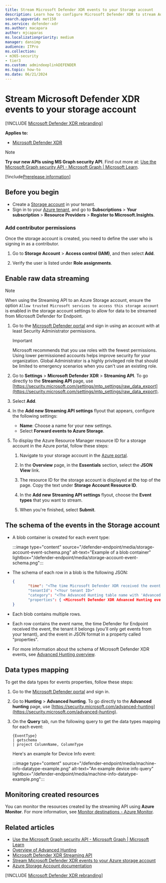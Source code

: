 ```yaml
---
title: Stream Microsoft Defender XDR events to your Storage account
description: Learn how to configure Microsoft Defender XDR to stream Advanced Hunting events to your Storage account.
search.appverid: met150
ms.service: defender-xdr
ms.author: macapara
author: mjcaparas
ms.localizationpriority: medium
manager: dansimp
audience: ITPro
ms.collection: 
- m365-security
- tier3
ms.custom: admindeeplinkDEFENDER
ms.topic: how-to
ms.date: 06/21/2024
---
```


# Stream Microsoft Defender XDR events to your storage account

[!INCLUDE [Microsoft Defender XDR rebranding](../includes/microsoft-defender.md)]

**Applies to:**
- [Microsoft Defender XDR](microsoft-365-defender.md)

> [!NOTE]
> **Try our new APIs using MS Graph security API**. Find out more at: [Use the Microsoft Graph security API - Microsoft Graph | Microsoft Learn](/graph/api/resources/security-api-overview).

[!include[Prerelease information](../includes/prerelease.md)]

## Before you begin

- Create a [Storage account](/azure/storage/common/storage-account-overview) in your tenant.
- Sign in to your [Azure tenant](https://ms.portal.azure.com/), and go to **Subscriptions** > **Your subscription** > **Resource Providers** > **Register to Microsoft.Insights**.

### Add contributor permissions

Once the storage account is created, you need to define the user who is signing in as a contributor.

1. Go to **Storage Account** > **Access control (IAM)**, and then select **Add**.

2. Verify the user is listed under **Role assignments**.

## Enable raw data streaming

> [!NOTE]
> When using the Streaming API to an Azure Storage account, ensure the option `Allow trusted Microsoft services to access this storage account` is enabled in the storage account settings to allow for data to be streamed from Microsoft Defender for Endpoint.

1. Go to the [Microsoft Defender portal](https://go.microsoft.com/fwlink/p/?linkid=2077139) and sign in using an account with at least Security Administrator permissions.

   > [!IMPORTANT]
   > Microsoft recommends that you use roles with the fewest permissions. Using lower permissioned accounts helps improve security for your organization. Global Administrator is a highly privileged role that should be limited to emergency scenarios when you can't use an existing role.

2. Go to **Settings** > **Microsoft Defender XDR** > **Streaming API**. To go directly to the **Streaming API** page, use [https://security.microsoft.com/settings/mtp_settings/raw_data_export](https://security.microsoft.com/settings/mtp_settings/raw_data_export).

3. Select **Add**.

4. In the **Add new Streaming API settings** flyout that appears, configure the following settings:

   - **Name**: Choose a name for your new settings.
   - Select **Forward events to Azure Storage**.

5. To display the Azure Resource Manager resource ID for a storage account in the Azure portal, follow these steps:

   1. Navigate to your storage account in the [Azure portal](https://portal.azure.com).

   2. In the **Overview** page, in the **Essentials** section, select the **JSON View** link.

   3. The resource ID for the storage account is displayed at the top of the page. Copy the text under **Storage Account Resource ID**.

   4. In the **Add new Streaming API settings** flyout, choose the **Event types** that you want to stream.

   5. When you're finished, select **Submit**.

## The schema of the events in the Storage account

- A blob container is created for each event type:

  :::image type="content" source="/defender-endpoint/media/storage-account-event-schema.png" alt-text="Example of a blob container" lightbox="/defender-endpoint/media/storage-account-event-schema.png":::

- The schema of each row in a blob is the following JSON:

   ```JSON
   {
          "time": "<The time Microsoft Defender XDR received the event>"
          "tenantId": "<Your tenant ID>"
          "category": "<The Advanced Hunting table name with 'AdvancedHunting-' prefix>"
          "properties": { <Microsoft Defender XDR Advanced Hunting event as Json> }
   }
   ```

- Each blob contains multiple rows.

- Each row contains the event name, the time Defender for Endpoint received the event, the tenant it belongs (you'll only get events from your tenant), and the event in JSON format in a property called "properties".

- For more information about the schema of Microsoft Defender XDR events, see [Advanced Hunting overview](advanced-hunting-overview.md).

## Data types mapping

To get the data types for events properties, follow these steps:

1. Go to the [Microsoft Defender portal](https://go.microsoft.com/fwlink/p/?linkid=2077139) and sign in.

2. Go to **Hunting** \> **Advanced hunting**. To go directly to the **Advanced hunting** page, use [https://security.microsoft.com/advanced-hunting](https://security.microsoft.com/advanced-hunting).

2. On the **Query** tab, run the following query to get the data types mapping for each event:

   ```text
   {EventType}
   | getschema
   | project ColumnName, ColumnType
   ```

   Here's an example for Device Info event:

   :::image type="content" source="/defender-endpoint/media/machine-info-datatype-example.png" alt-text="An example device info query" lightbox="/defender-endpoint/media/machine-info-datatype-example.png":::

## Monitoring created resources

You can monitor the resources created by the streaming API using **Azure Monitor**. For more information, see [Monitor destinations - Azure Monitor](/azure/azure-monitor/logs/logs-data-export?tabs=portal#monitor-destinations).

## Related articles

- [Use the Microsoft Graph security API - Microsoft Graph | Microsoft Learn](/graph/api/resources/security-api-overview)
- [Overview of Advanced Hunting](advanced-hunting-overview.md)
- [Microsoft Defender XDR Streaming API](streaming-api.md)
- [Stream Microsoft Defender XDR events to your Azure storage account](streaming-api-storage.md)
- [Azure Storage Account documentation](/azure/storage/common/storage-account-overview)

[!INCLUDE [Microsoft Defender XDR rebranding](../includes/defender-m3d-techcommunity.md)]
